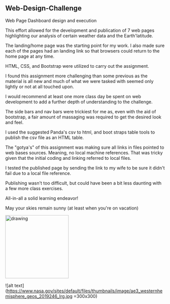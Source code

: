 ## Web-Design-Challenge
Web Page Dashboard design and execution

This effort allowed for the development and publication of 7 web pages highlighting our analysis of certain weather data and the Earth'latitude. 

The landing/home page was the starting point for my work. I also made sure each of the pages had an landing link so that browsers could return to the home page at any time. 

HTML, CSS, and Bootstrap were utilized to carry out the assignment. 

I found this assignment more challenging than some previous as the material is all new and much of what we were tasked with seemed only lightly or not at all touched upon. 

I would recommend at least one more class day be spent on web development to add a further depth of understanding to the challenge. 

The side bars and nav bars were trickiest for me as, even with the aid of bootstrap, a fair amount of massaging was required to get the desired look and feel. 

I used the suggested Panda's csv to html, and boot straps table tools to publish the csv file as an HTML table. 

The "gotya's" of this assignment was making sure all links in files pointed to web bases sources. Meaning, no local machine references. That was tricky given that the initial coding and linking referred to local files. 

I tested the published page by sending the link to my wife to be sure it didn't fail due to a local file reference.

Publishing wasn't too difficult, but could have been a bit less daunting with a few more class exercises. 

All-in-all a solid learning endeavor!

May your skies remain sunny (at least when you're on vacation)

<img src="https://www.nasa.gov/sites/default/files/thumbnails/image/ae3_westernhemisphere_geos_2019246_lrg.jpg" alt="drawing" width="200"/>

![alt text](https://www.nasa.gov/sites/default/files/thumbnails/image/ae3_westernhemisphere_geos_2019246_lrg.jpg =300x300)

